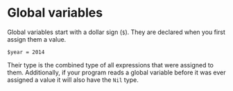 # Global variables

Global variables start with a dollar sign (`$`). They are declared when you first assign them a value.

```crystal
$year = 2014
```

Their type is the combined type of all expressions that were assigned to them. Additionally, if your program reads a global variable before it was ever assigned a value it will also have the `Nil` type.
